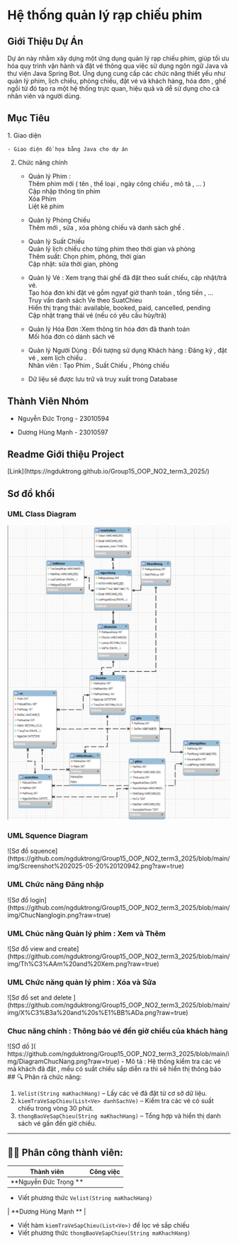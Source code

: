 <h1>Hệ thống quản lý rạp chiếu phim </h1> 
<h2>Giới Thiệu Dự Án </h2>
Dự án này nhằm xây dựng một ứng dụng quản lý rạp chiếu phim, giúp tối ưu hóa quy trình vận hành và đặt vé thông qua việc sử dụng ngôn ngữ Java và thư viện Java Spring Bot. Ứng dụng cung cấp các chức năng thiết yếu như quản lý phim, lịch chiếu, phòng chiếu, đặt vé và khách hàng, hóa đơn , ghế ngồi  từ đó tạo ra một hệ thống trực quan, hiệu quả và dễ sử dụng cho cả nhân viên và người dùng.
<h2>Mục Tiêu </h2>
1. Giao diện

    - Giao diện đồ họa bằng Java cho dự án
      
2. Chức năng chính
   + Quản lý Phim : <br>
     Thêm phim mới ( tên , thể loại , ngày công chiếu , mô tả , ... ) <br>
     Cập nhập thông tin phim <br>
     Xóa Phim<br>
     Liệt kê phim<br>
   + Quản lý Phòng Chiếu <br>
       Thêm mới , sửa , xóa phòng chiếu và danh sách ghế .<br>
   + Quản lý Suất  Chiếu <br>
       Quản lý lịch chiếu cho từng phim theo thời gian và phòng<br>
       Thêm suất: Chọn phim, phòng, thời gian<br>
       Cập nhật: sửa thời gian, phòng<br>
   + Quản lý Vé :  Xem trạng thái ghế đã đặt theo suất chiếu, cập nhật/trả vé. <br>
       Tạo hóa đơn khi đặt vé gồm ngyaf giờ thanh toán , tổng tiền , ...<br>
       Truy vấn danh sách Ve theo SuatChieu<br>
       Hiển thị trạng thái: available, booked, paid, cancelled, pending<br>
       Cập nhật trạng thái vé (nếu có yêu cầu hủy/trả)<br>
   + Quản lý Hóa Đơn  :Xem thông tin hóa đơn đã thanh toán<br>
       Mối hóa đơn có dánh sách vé <br>
         
   + Quản lý Người Dùng : Đối tượng sử dụng
       Khách hàng : Đăng ký , đặt vé , xem lịch chiếu .<br>
       Nhân viên : Tạo Phim , Suất  Chiếu , Phòng chiếu <br>
   - Dữ liệu sẽ được lưu trữ và truy xuất trong Database 
   
<h2> Thành Viên Nhóm </h2>

   - Nguyễn Đức Trọng -	23010594
     
   - Dương Hùng Mạnh  - 23010597

<h2> Readme Giới thiệu Project </h2>
[Link](https://ngduktrong.github.io/Group15_OOP_NO2_term3_2025/)

<h2> Sơ đồ khối </h2>

<h3>UML Class Diagram</h3>


![Sơ đồ class ](https://github.com/ngduktrong/Group15_OOP_NO2_term3_2025/blob/main/img/class%20diagram.png?raw=true)
<h3>UML Squence Diagram </h3>
![Sơ đồ squence](https://github.com/ngduktrong/Group15_OOP_NO2_term3_2025/blob/main/img/Screenshot%202025-05-20%20120942.png?raw=true)
<h3> UML Chức năng Đăng nhập </h3>
![Sơ đồ login](https://github.com/ngduktrong/Group15_OOP_NO2_term3_2025/blob/main/img/ChucNanglogin.png?raw=true)
<h3> UML Chúc năng Quản lý phim : Xem và Thêm </h3>
![Sơ đồ view and create](https://github.com/ngduktrong/Group15_OOP_NO2_term3_2025/blob/main/img/Th%C3%AAm%20and%20Xem.png?raw=true)
<h3>UML Chức năng quản lý phim : Xóa và Sửa </h3>
![Sơ  đồ set and delete ](https://github.com/ngduktrong/Group15_OOP_NO2_term3_2025/blob/main/img/X%C3%B3a%20and%20s%E1%BB%ADa.png?raw=true)

<h3>Chuc năng chính : Thông báo vé đến giờ chiều của khách hàng </h3>
![SƠ dồ ]( https://github.com/ngduktrong/Group15_OOP_NO2_term3_2025/blob/main/img/DiagramChucNang.png?raw=true) 
- Mô tả : Hệ thống kiểm tra các vé mà khách đã đặt , mếu có suất chiếu sắp diễn ra thì sẽ hiển thị thông báo 
## 🔍 Phân rã chức năng:

1. `Velist(String maKhachHang)` – Lấy các vé đã đặt từ cơ sở dữ liệu.</br> 
2. `kiemTraVeSapChieu(List<Ve> danhSachVe)` – Kiểm tra các vé có suất chiếu trong vòng 30 phút.
3. `thongBaoVeSapChieu(String maKhachHang)` – Tổng hợp và hiển thị danh sách vé gần đến giờ chiếu.

---

## 👨‍💻 Phân công thành viên:

| Thành viên | Công việc |
|------------|----------|
| **Nguyễn Đức Trọng ** |  
- Viết phương thức `Velist(String maKhachHang)`   

| **Dương Hùng Mạnh ** |  
- Viết hàm `kiemTraVeSapChieu(List<Ve>)` để lọc vé sắp chiếu  
- Viết phương thức `thongBaoVeSapChieu(String maKhachHang)` 





